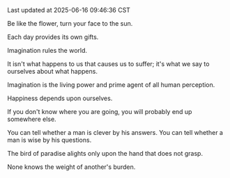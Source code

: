 Last updated at 2025-06-16 09:46:36 CST

Be like the flower, turn your face to the sun.

Each day provides its own gifts.

Imagination rules the world.

It isn't what happens to us that causes us to suffer; it's what we say to ourselves about what happens.

Imagination is the living power and prime agent of all human perception.

Happiness depends upon ourselves.

If you don't know where you are going, you will probably end up somewhere else.

You can tell whether a man is clever by his answers. You can tell whether a man is wise by his questions.

The bird of paradise alights only upon the hand that does not grasp.

None knows the weight of another's burden.

